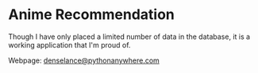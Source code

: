 # Anime Recommendation

Though I have only placed a limited number of data in the database, it is a working application that I'm proud of.

Webpage: denselance@pythonanywhere.com